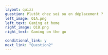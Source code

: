 ```yaml
---
layout: quizz
question: Plutôt chez soi ou en déplacement ?
left_image: Q1A.png
left_text: Gaming at home
right_image: Q1B.png
right_text: Gaming on the go

conditional_link: y
next_link: "Question2"
---
```

